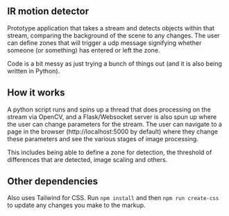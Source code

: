 ## IR motion detector

Prototype application that takes a stream and detects objects within that stream, comparing the background of the scene to any changes.
The user can define zones that will trigger a udp message signifying whether someone (or something) has entered or left the zone.

Code is a bit messy as just trying a bunch of things out (and it is also being written in Python).

## How it works

A python script runs and spins up a thread that does processing on the stream via OpenCV, and a Flask/Websocket server is also spun up
where the user can change parameters for the stream. The user can navigate to a page in the browser (http://localhost:5000 by default)
where they change these parameters and see the various stages of image processing.

This includes being able to define a zone for detection, the threshold of differences that are detected, image scaling and others.

## Other dependencies

Also uses Tailwind for CSS. Run `npm install` and then `npm run create-css` to update any changes you make to the markup.
